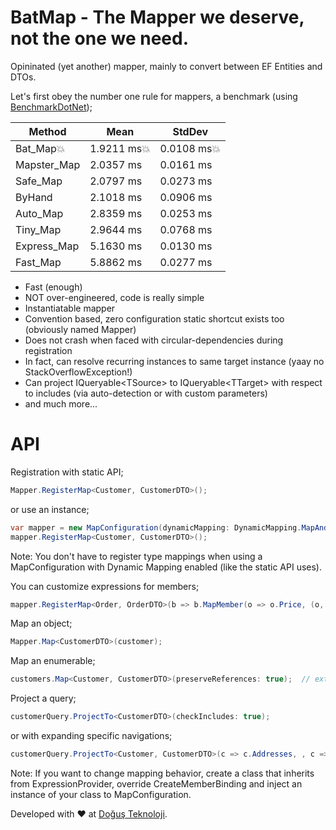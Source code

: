 # BatMap - The Mapper we deserve, not the one we need.
Opininated (yet another) mapper, mainly to convert between EF Entities and DTOs.


Let's first obey the number one rule for mappers, a benchmark (using [BenchmarkDotNet](http://benchmarkdotnet.org/));

|      Method |      Mean |    StdDev |
|------------ |---------- |---------- |
|     Bat_Map:boom: | 1.9211 ms:boom: | 0.0108 ms:boom: |
| Mapster_Map | 2.0357 ms | 0.0161 ms |
|    Safe_Map | 2.0797 ms | 0.0273 ms |
|      ByHand | 2.1018 ms | 0.0906 ms |
|    Auto_Map | 2.8359 ms | 0.0253 ms |
|    Tiny_Map | 2.9644 ms | 0.0768 ms |
| Express_Map | 5.1630 ms | 0.0130 ms |
|    Fast_Map | 5.8862 ms | 0.0277 ms |
    
    
* Fast (enough)
* NOT over-engineered, code is really simple
* Instantiatable mapper
* Convention based, zero configuration static shortcut exists too (obviously named Mapper)
* Does not crash when faced with circular-dependencies during registration
* In fact, can resolve recurring instances to same target instance (yaay no StackOverflowException!)
* Can project IQueryable\<TSource\> to IQueryable\<TTarget\> with respect to includes (via auto-detection or with custom parameters)
* and much more...

# API
Registration with static API;
```csharp
Mapper.RegisterMap<Customer, CustomerDTO>();
```
or use an instance;
```csharp
var mapper = new MapConfiguration(dynamicMapping: DynamicMapping.MapAndCache, preserveReferences: true);
mapper.RegisterMap<Customer, CustomerDTO>();
```
Note: You don't have to register type mappings when using a MapConfiguration with Dynamic Mapping enabled (like the static API uses).


You can customize expressions for members;
```csharp
mapper.RegisterMap<Order, OrderDTO>(b => b.MapMember(o => o.Price, (o, mc) => o.Count * o.UnitPrice));
```

Map an object;
```csharp
Mapper.Map<CustomerDTO>(customer);
```
Map an enumerable;
```csharp
customers.Map<Customer, CustomerDTO>(preserveReferences: true);  // extension methods FTW!
```
Project a query;
```csharp
customerQuery.ProjectTo<CustomerDTO>(checkIncludes: true);
```
or with expanding specific navigations;
```csharp
customerQuery.ProjectTo<Customer, CustomerDTO>(c => c.Addresses, , c => c.Orders);
```

Note: If you want to change mapping behavior, create a class that inherits from ExpressionProvider, override CreateMemberBinding and inject an instance of your class to MapConfiguration.

Developed with :heart: at [Doğuş Teknoloji](http://www.d-teknoloji.com.tr).
